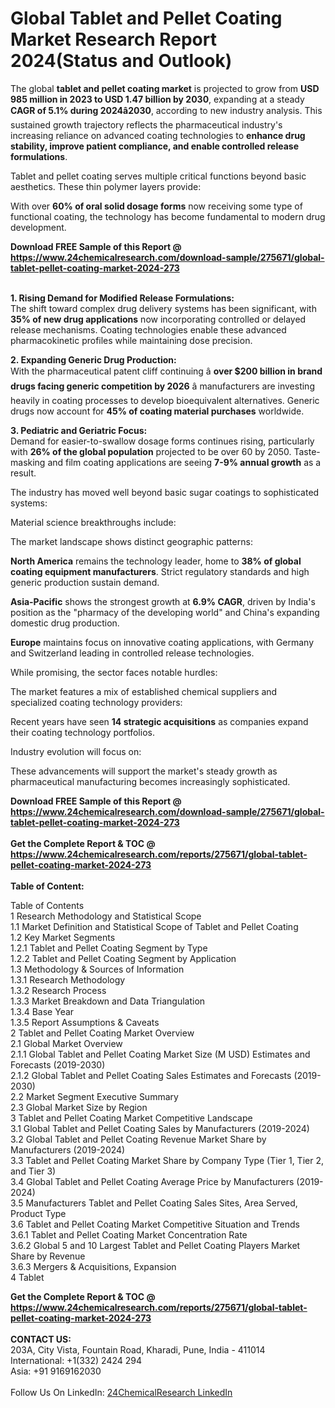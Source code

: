 <h1>Global Tablet and Pellet Coating Market Research Report 2024(Status and Outlook)</h1><p>The global <strong>tablet and pellet coating market</strong> is projected to grow from <strong>USD 985 million in 2023 to USD 1.47 billion by 2030</strong>, expanding at a steady <strong>CAGR of 5.1% during 2024â2030</strong>, according to new industry analysis. This sustained growth trajectory reflects the pharmaceutical industry's increasing reliance on advanced coating technologies to <strong>enhance drug stability, improve patient compliance, and enable controlled release formulations</strong>.</p><p>Tablet and pellet coating serves multiple critical functions beyond basic aesthetics. These thin polymer layers provide:</p><p>With over <strong>60% of oral solid dosage forms</strong> now receiving some type of functional coating, the technology has become fundamental to modern drug development.</p><div><b>Download FREE Sample of this Report @ 
            <a href="https://www.24chemicalresearch.com/download-sample/275671/global-tablet-pellet-coating-market-2024-273">
            https://www.24chemicalresearch.com/download-sample/275671/global-tablet-pellet-coating-market-2024-273</a></b></div><br><p><strong>1. Rising Demand for Modified Release Formulations:</strong><br>
The shift toward complex drug delivery systems has been significant, with <strong>35% of new drug applications</strong> now incorporating controlled or delayed release mechanisms. Coating technologies enable these advanced pharmacokinetic profiles while maintaining dose precision.</p><p><strong>2. Expanding Generic Drug Production:</strong><br>
With the pharmaceutical patent cliff continuing â <strong>over $200 billion in brand drugs facing generic competition by 2026</strong> â manufacturers are investing heavily in coating processes to develop bioequivalent alternatives. Generic drugs now account for <strong>45% of coating material purchases</strong> worldwide.</p><p><strong>3. Pediatric and Geriatric Focus:</strong><br>
Demand for easier-to-swallow dosage forms continues rising, particularly with <strong>26% of the global population</strong> projected to be over 60 by 2050. Taste-masking and film coating applications are seeing <strong>7-9% annual growth</strong> as a result.</p><p>The industry has moved well beyond basic sugar coatings to sophisticated systems:</p><p>Material science breakthroughs include:</p><p>The market landscape shows distinct geographic patterns:</p><p><strong>North America</strong> remains the technology leader, home to <strong>38% of global coating equipment manufacturers</strong>. Strict regulatory standards and high generic production sustain demand.</p><p><strong>Asia-Pacific</strong> shows the strongest growth at <strong>6.9% CAGR</strong>, driven by India's position as the "pharmacy of the developing world" and China's expanding domestic drug production.</p><p><strong>Europe</strong> maintains focus on innovative coating applications, with Germany and Switzerland leading in controlled release technologies.</p><p>While promising, the sector faces notable hurdles:</p><p>The market features a mix of established chemical suppliers and specialized coating technology providers:</p><p>Recent years have seen <strong>14 strategic acquisitions</strong> as companies expand their coating technology portfolios.</p><p>Industry evolution will focus on:</p><p>These advancements will support the market's steady growth as pharmaceutical manufacturing becomes increasingly sophisticated.</p><div><b>Download FREE Sample of this Report @ 
            <a href="https://www.24chemicalresearch.com/download-sample/275671/global-tablet-pellet-coating-market-2024-273">
            https://www.24chemicalresearch.com/download-sample/275671/global-tablet-pellet-coating-market-2024-273</a></b></div><br><div><b>Get the Complete Report & TOC @ 
            <a href="https://www.24chemicalresearch.com/reports/275671/global-tablet-pellet-coating-market-2024-273">
            https://www.24chemicalresearch.com/reports/275671/global-tablet-pellet-coating-market-2024-273</a></b></div><br>
            <b>Table of Content:</b><p>Table of Contents<br />
1 Research Methodology and Statistical Scope<br />
1.1 Market Definition and Statistical Scope of Tablet and Pellet Coating<br />
1.2 Key Market Segments<br />
1.2.1 Tablet and Pellet Coating Segment by Type<br />
1.2.2 Tablet and Pellet Coating Segment by Application<br />
1.3 Methodology & Sources of Information<br />
1.3.1 Research Methodology<br />
1.3.2 Research Process<br />
1.3.3 Market Breakdown and Data Triangulation<br />
1.3.4 Base Year<br />
1.3.5 Report Assumptions & Caveats<br />
2 Tablet and Pellet Coating Market Overview<br />
2.1 Global Market Overview<br />
2.1.1 Global Tablet and Pellet Coating Market Size (M USD) Estimates and Forecasts (2019-2030)<br />
2.1.2 Global Tablet and Pellet Coating Sales Estimates and Forecasts (2019-2030)<br />
2.2 Market Segment Executive Summary<br />
2.3 Global Market Size by Region<br />
3 Tablet and Pellet Coating Market Competitive Landscape<br />
3.1 Global Tablet and Pellet Coating Sales by Manufacturers (2019-2024)<br />
3.2 Global Tablet and Pellet Coating Revenue Market Share by Manufacturers (2019-2024)<br />
3.3 Tablet and Pellet Coating Market Share by Company Type (Tier 1, Tier 2, and Tier 3)<br />
3.4 Global Tablet and Pellet Coating Average Price by Manufacturers (2019-2024)<br />
3.5 Manufacturers Tablet and Pellet Coating Sales Sites, Area Served, Product Type<br />
3.6 Tablet and Pellet Coating Market Competitive Situation and Trends<br />
3.6.1 Tablet and Pellet Coating Market Concentration Rate<br />
3.6.2 Global 5 and 10 Largest Tablet and Pellet Coating Players Market Share by Revenue<br />
3.6.3 Mergers & Acquisitions, Expansion<br />
4 Tablet </p><div><b>Get the Complete Report & TOC @ 
            <a href="https://www.24chemicalresearch.com/reports/275671/global-tablet-pellet-coating-market-2024-273">
            https://www.24chemicalresearch.com/reports/275671/global-tablet-pellet-coating-market-2024-273</a></b></div><br><b>CONTACT US:</b><br>
            203A, City Vista, Fountain Road, Kharadi, Pune, India - 411014<br>
            International: +1(332) 2424 294<br>
            Asia: +91 9169162030 <br><br>
            Follow Us On LinkedIn: <a href="https://www.linkedin.com/company/24chemicalresearch/">24ChemicalResearch LinkedIn</a>